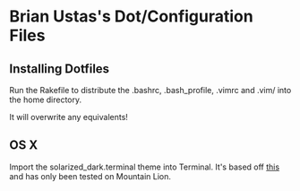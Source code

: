# Brian Ustas's Dot/Configuration Files

## Installing Dotfiles
Run the Rakefile to distribute the .bashrc, .bash_profile, .vimrc and .vim/ into
the home directory.

It will overwrite any equivalents!

## OS X
Import the solarized_dark.terminal theme into Terminal. It's based off [this](1)
and has only been tested on Mountain Lion.

[1]: https://github.com/tomislav/osx-lion-terminal.app-colors-solarized.git
